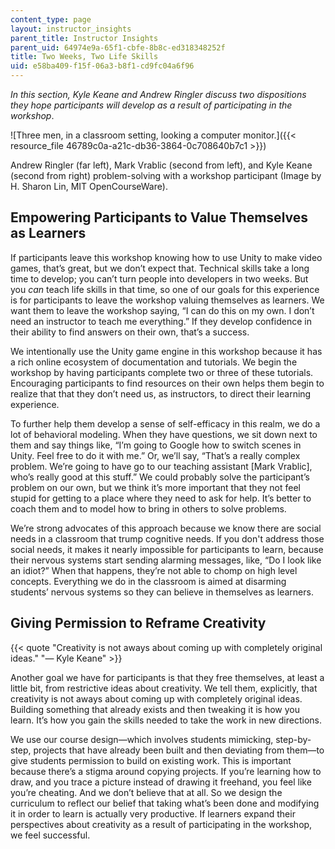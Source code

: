 ```yaml
---
content_type: page
layout: instructor_insights
parent_title: Instructor Insights
parent_uid: 64974e9a-65f1-cbfe-8b8c-ed318348252f
title: Two Weeks, Two Life Skills
uid: e58ba409-f15f-06a3-b8f1-cd9fc04a6f96
---
```


_In this section, Kyle Keane and Andrew Ringler discuss two dispositions they hope participants will develop as a result of participating in the workshop_.

![Three men, in a classroom setting, looking a computer monitor.]({{< resource_file 46789c0a-a21c-db36-3864-0c708640b7c1 >}})

Andrew Ringler (far left), Mark Vrablic (second from left), and Kyle Keane (second from right) problem-solving with a workshop participant (Image by H. Sharon Lin, MIT OpenCourseWare).

Empowering Participants to Value Themselves as Learners
-------------------------------------------------------

If participants leave this workshop knowing how to use Unity to make video games, that’s great, but we don’t expect that. Technical skills take a long time to develop; you can’t turn people into developers in two weeks. But you _can_ teach life skills in that time, so one of our goals for this experience is for participants to leave the workshop valuing themselves as learners. We want them to leave the workshop saying, “I can do this on my own. I don’t need an instructor to teach me everything.” If they develop confidence in their ability to find answers on their own, that’s a success.

We intentionally use the Unity game engine in this workshop because it has a rich online ecosystem of documentation and tutorials. We begin the workshop by having participants complete two or three of these tutorials. Encouraging participants to find resources on their own helps them begin to realize that that they don’t need us, as instructors, to direct their learning experience. 

To further help them develop a sense of self-efficacy in this realm, we do a lot of behavioral modeling. When they have questions, we sit down next to them and say things like, “I’m going to Google how to switch scenes in Unity. Feel free to do it with me.” Or, we’ll say, “That’s a really complex problem. We’re going to have go to our teaching assistant \[Mark Vrablic\], who’s really good at this stuff.” We could probably solve the participant’s problem on our own, but we think it’s more important that they not feel stupid for getting to a place where they need to ask for help. It’s better to coach them and to model how to bring in others to solve problems. 

We’re strong advocates of this approach because we know there are social needs in a classroom that trump cognitive needs. If you don't address those social needs, it makes it nearly impossible for participants to learn, because their nervous systems start sending alarming messages, like, “Do I look like an idiot?” When that happens, they’re not able to chomp on high level concepts. Everything we do in the classroom is aimed at disarming students’ nervous systems so they can believe in themselves as learners.

Giving Permission to Reframe Creativity
---------------------------------------

{{< quote "Creativity is not aways about coming up with completely original ideas." "— Kyle Keane" >}}

Another goal we have for participants is that they free themselves, at least a little bit, from restrictive ideas about creativity. We tell them, explicitly, that creativity is not aways about coming up with completely original ideas. Building something that already exists and then tweaking it is how you learn. It’s how you gain the skills needed to take the work in new directions. 

We use our course design—which involves students mimicking, step-by-step, projects that have already been built and then deviating from them—to give students permission to build on existing work. This is important because there’s a stigma around copying projects. If you’re learning how to draw, and you trace a picture instead of drawing it freehand, you feel like you’re cheating. And we don’t believe that at all. So we design the curriculum to reflect our belief that taking what’s been done and modifying it in order to learn is actually very productive. If learners expand their perspectives about creativity as a result of participating in the workshop, we feel successful.